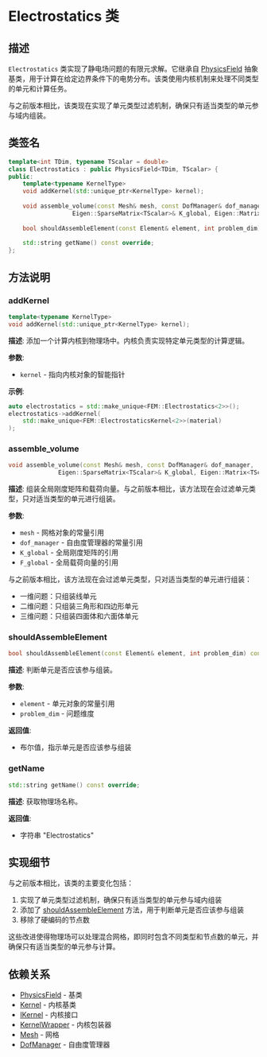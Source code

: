# Electrostatics 类

## 描述

`Electrostatics` 类实现了静电场问题的有限元求解。它继承自 [PhysicsField](PhysicsField.md) 抽象基类，用于计算在给定边界条件下的电势分布。该类使用内核机制来处理不同类型的单元和计算任务。

与之前版本相比，该类现在实现了单元类型过滤机制，确保只有适当类型的单元参与域内组装。

## 类签名

```cpp
template<int TDim, typename TScalar = double>
class Electrostatics : public PhysicsField<TDim, TScalar> {
public:
    template<typename KernelType>
    void addKernel(std::unique_ptr<KernelType> kernel);
    
    void assemble_volume(const Mesh& mesh, const DofManager& dof_manager,
                  Eigen::SparseMatrix<TScalar>& K_global, Eigen::Matrix<TScalar, Eigen::Dynamic, 1>& F_global) override;
                  
    bool shouldAssembleElement(const Element& element, int problem_dim) const;
    
    std::string getName() const override;
};
```

## 方法说明

### addKernel

```cpp
template<typename KernelType>
void addKernel(std::unique_ptr<KernelType> kernel);
```

**描述**: 添加一个计算内核到物理场中。内核负责实现特定单元类型的计算逻辑。

**参数**:
- `kernel` - 指向内核对象的智能指针

**示例**:
```cpp
auto electrostatics = std::make_unique<FEM::Electrostatics<2>>();
electrostatics->addKernel(
    std::make_unique<FEM::ElectrostaticsKernel<2>>(material)
);
```

### assemble_volume

```cpp
void assemble_volume(const Mesh& mesh, const DofManager& dof_manager,
              Eigen::SparseMatrix<TScalar>& K_global, Eigen::Matrix<TScalar, Eigen::Dynamic, 1>& F_global) override;
```

**描述**: 组装全局刚度矩阵和载荷向量。与之前版本相比，该方法现在会过滤单元类型，只对适当类型的单元进行组装。

**参数**:
- `mesh` - 网格对象的常量引用
- `dof_manager` - 自由度管理器的常量引用
- `K_global` - 全局刚度矩阵的引用
- `F_global` - 全局载荷向量的引用

与之前版本相比，该方法现在会过滤单元类型，只对适当类型的单元进行组装：
- 一维问题：只组装线单元
- 二维问题：只组装三角形和四边形单元
- 三维问题：只组装四面体和六面体单元

### shouldAssembleElement

```cpp
bool shouldAssembleElement(const Element& element, int problem_dim) const;
```

**描述**: 判断单元是否应该参与组装。

**参数**:
- `element` - 单元对象的常量引用
- `problem_dim` - 问题维度

**返回值**:
- 布尔值，指示单元是否应该参与组装

### getName

```cpp
std::string getName() const override;
```

**描述**: 获取物理场名称。

**返回值**:
- 字符串 "Electrostatics"

## 实现细节

与之前版本相比，该类的主要变化包括：

1. 实现了单元类型过滤机制，确保只有适当类型的单元参与域内组装
2. 添加了 [shouldAssembleElement](file:///E:/code/cpp/ETS_FEM_Kernel/fem/physics/Electrostatics.hpp#L58-L75) 方法，用于判断单元是否应该参与组装
3. 移除了硬编码的节点数

这些改进使得物理场可以处理混合网格，即同时包含不同类型和节点数的单元，并确保只有适当类型的单元参与计算。

## 依赖关系

- [PhysicsField](PhysicsField.md) - 基类
- [Kernel](../../kernels/classes/Kernel.md) - 内核基类
- [IKernel](../../kernels/classes/KernelWrappers.md) - 内核接口
- [KernelWrapper](../../kernels/classes/KernelWrappers.md) - 内核包装器
- [Mesh](../../mesh/classes/Mesh.md) - 网格
- [DofManager](../../core/classes/DofManager.md) - 自由度管理器